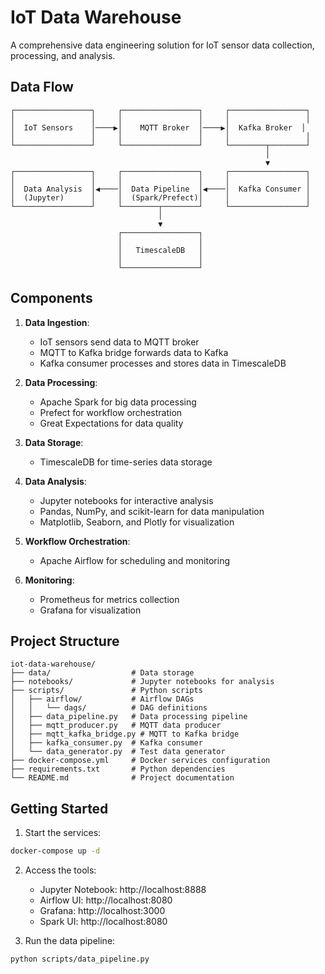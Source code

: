 # IoT Data Warehouse

A comprehensive data engineering solution for IoT sensor data collection, processing, and analysis.

## Data Flow

```
┌─────────────────┐     ┌─────────────────┐     ┌─────────────────┐
│                 │     │                 │     │                 │
│  IoT Sensors    │────▶│    MQTT Broker  │────▶│  Kafka Broker  │
│                 │     │                 │     │                 │
└─────────────────┘     └─────────────────┘     └────────┬────────┘
                                                         │
                                                         ▼
┌─────────────────┐     ┌─────────────────┐     ┌─────────────────┐
│                 │     │                 │     │                 │
│  Data Analysis  │◀────│  Data Pipeline  │◀────│  Kafka Consumer │
│  (Jupyter)      │     │  (Spark/Prefect)│     │                 │
└─────────────────┘     └────────┬────────┘     └─────────────────┘
                                 │
                                 ▼
                        ┌─────────────────┐
                        │                 │
                        │   TimescaleDB   │
                        │                 │
                        └─────────────────┘
```

## Components

1. **Data Ingestion**:
   - IoT sensors send data to MQTT broker
   - MQTT to Kafka bridge forwards data to Kafka
   - Kafka consumer processes and stores data in TimescaleDB

2. **Data Processing**:
   - Apache Spark for big data processing
   - Prefect for workflow orchestration
   - Great Expectations for data quality

3. **Data Storage**:
   - TimescaleDB for time-series data storage

4. **Data Analysis**:
   - Jupyter notebooks for interactive analysis
   - Pandas, NumPy, and scikit-learn for data manipulation
   - Matplotlib, Seaborn, and Plotly for visualization

5. **Workflow Orchestration**:
   - Apache Airflow for scheduling and monitoring

6. **Monitoring**:
   - Prometheus for metrics collection
   - Grafana for visualization

## Project Structure

```
iot-data-warehouse/
├── data/                  # Data storage
├── notebooks/             # Jupyter notebooks for analysis
├── scripts/               # Python scripts
│   ├── airflow/           # Airflow DAGs
│   │   └── dags/          # DAG definitions
│   ├── data_pipeline.py   # Data processing pipeline
│   ├── mqtt_producer.py   # MQTT data producer
│   ├── mqtt_kafka_bridge.py # MQTT to Kafka bridge
│   ├── kafka_consumer.py  # Kafka consumer
│   └── data_generator.py  # Test data generator
├── docker-compose.yml     # Docker services configuration
├── requirements.txt       # Python dependencies
└── README.md              # Project documentation
```

## Getting Started

1. Start the services:
```bash
docker-compose up -d
```

2. Access the tools:
   - Jupyter Notebook: http://localhost:8888
   - Airflow UI: http://localhost:8080
   - Grafana: http://localhost:3000
   - Spark UI: http://localhost:8080

3. Run the data pipeline:
```bash
python scripts/data_pipeline.py
```